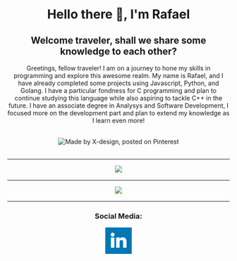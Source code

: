 <h1 align="center">Hello there 👋, I'm Rafael</h1>
<h2 align="center">Welcome traveler, shall we share some knowledge to each other?</h2>
<p align="center">Greetings, fellow traveler! I am on a journey to hone my skills in programming and explore this awesome realm. My name is Rafael, and I have already completed some projects using Javascript, Python, and Golang. I have a particular fondness for C programming and plan to continue studying this language while also aspiring to tackle C++ in the future. I have an associate degree in Analysys and Software Development, I focused more on the development part and plan to extend my knowledge as I learn even more!
</p>
<br/>
<div align="center">
  <img alt="Made by X-design, posted on Pinterest" src="https://user-images.githubusercontent.com/54647722/172732931-6c1ddfb0-d146-492b-b523-680f3ea408c7.gif">
</div>
<br/>
<hr/>
<div align="center">
   <img height="180em" width:"50%" src="https://github-readme-streak-stats.herokuapp.com/?user=rafaelnacle&theme=tokyonight">
</div>
<hr/>
<div align="center">
   <img height="auto" width:"100%" src="https://github-readme-stats.vercel.app/api/top-langs/?username=rafaelnacle&theme=tokyonight&hide=html,css">
</div>

<hr/>

<div style="display: inline_block;" align="center">
  <h3>Social Media:</h3>
  <a href="https://www.linkedin.com/in/rafael-nacle/">
    <img height="60em" src="https://github.com/edent/SuperTinyIcons/blob/master/images/svg/linkedin.svg">
  </a>
</div>
